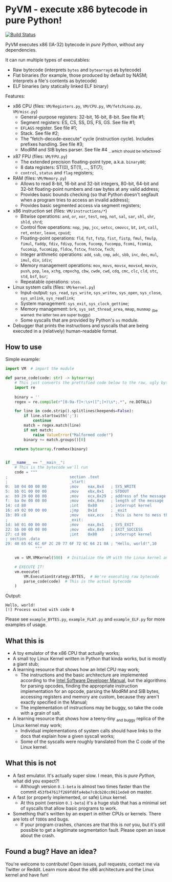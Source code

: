 # PyVM - execute x86 bytecode in pure Python!

[![Build Status](https://travis-ci.org/ForceBru/PyVM.svg?branch=master)](https://travis-ci.org/ForceBru/PyVM)

PyVM executes x86 (IA-32) bytecode in _pure Python_, without any dependencies.

It can run multiple types of executables:
 - Raw bytecode (interprets `bytes` and `bytearray`s as bytecode)
 - Flat binaries (for example, those produced by default by NASM; interprets a file's contents as bytecode)
 - ELF binaries (any statically linked ELF binary)
 
Features:
 - x86 CPU (files: `VM/Registers.py`, `VM/CPU.py`, `VM/fetchLoop.py`, `VM/misc.py`)
   - General-purpose registers: 32-bit, 16-bit, 8-bit. See file #1;
   - Segment registers: ES, CS, SS, DS, FS, GS. See file #1;
   - `EFLAGS` register. See file #1;
   - Stack. See file #2;
   - The "fetch-decode-execute" cycle (instruction cycle). Includes prefixes handling. See file #3;
   - ModRM and SIB bytes parser. See file #4 <sub>...which should be refactored</sub>;
 - x87 FPU (files: `VM/FPU.py`)
   - The extended precision floating-point type, a.k.a. `binary80`;
   - 8 data registers: ST(0), ST(1), ..., ST(7);
   - `control`, `status` and `flag` registers;
 - RAM (files: `VM/Memory.py`)
   - Allows to read 8-bit, 16-bit and 32-bit integers, 80-bit, 64-bit and 32-bit floating-point numbers
   and raw bytes at any valid address;
   - Provides basic bounds checking (so that Python doesn't segfault when a program tries to access an invalid address);
   - Provides basic segmented access via segment registers;
 - x86 instruction set (files: `VM/instructions/*`)
   - Bitwise operations: `and`, `or`, `xor`, `test`, `neg`, `not`, `sal`, `sar`, `shl`, `shr`, `shld`, `shrd`;
   - Control flow operations: `nop`, `jmp`, `jcc`, `setcc`, `cmovcc`, `bt`, `int`, `call`, `ret`, `enter`, `leave`, `cpuid`;
   - Floating-point operations: `fld`, `fst`, `fstp`, `fist`, `fistp`, `fmul`, `fmulp`, `fimul`, `faddp`, `fdiv`, `fdivp`,
   `fucom`, `fucomp`, `fucompp`, `fcomi`, `fcomip`, `fucomip`, `fucomipp`, `fldcw`, `fstcw`, `fnstcw`, `fxch`;
   - Integer arithmetic operations: `add`, `sub`, `cmp`, `adc`, `sbb`, `inc`, `dec`, `mul`, `imul`, `div`, `idiv`;
   - Memory management operations: `mov`, `movs`, `movsx`, `movsxd`, `movzx`, `push`, `pop`, `lea`, `xchg`, `cmpxchg`,
   `cbw`, `cwde`, `cwd`, `cdq`, `cmc`, `clc`, `cld`, `stc`, `std`, `bsf`, `bsr`;
   - Repeatable operations: `stos`.
 - Linux system calls (files: `VM/kernel.py`)
   - Input-output: `sys_read`, `sys_write`, `sys_writev`, `sys_open`, `sys_close`, `sys_unlink`, `sys_readlink`;
   - System management: `sys_exit`, `sys_clock_gettime`;
   - Memory management: `brk`, `sys_set_thread_area`, `mmap`, `munmap` <sub>(be warned: the latter two are super buggy)</sub>
   - Some syscalls that are provided by Python's `os` module.
 - Debugger that prints the instructions and syscalls that are being executed in a (relatively) human-readable format.
 
## How to use
Simple example:

```python
import VM  # import the module

def parse_code(code: str) -> bytearray:
    # This just converts the prettified code below to the raw, ugly bytecode. You can ignore this function.
    import re
    
    binary = ''
    regex = re.compile(r"[0-9a-f]+:\s+([^;]+)\s*;.*", re.DOTALL)

    for line in code.strip().splitlines(keepends=False):
        if line.startswith(';'):
            continue
        match = regex.match(line)
        if not match:
            raise ValueError("Malformed code!")
        binary += match.groups()[0]

    return bytearray.fromhex(binary)


if __name__ == "__main__":
    # This is the bytecode we'll run
    code = """
;                           section .text
;                           _start:
0:  b8 04 00 00 00          ;mov    eax,0x4   ; SYS_WRITE
5:  bb 01 00 00 00          ;mov    ebx,0x1   ; STDOUT
a:  b9 29 00 00 00          ;mov    ecx,0x29  ; address of the message
f:  ba 0e 00 00 00          ;mov    edx,0xe   ; length of the message
14: cd 80                   ;int    0x80      ; interrupt kernel
16: e9 02 00 00 00          ;jmp    0x1d      ; _exit
1b: 89 c8                   ;mov    eax,ecx   ; this is here to mess things up if JMP doesn't work
;                           _exit:
1d: b8 01 00 00 00          ;mov    eax,0x1   ; SYS_EXIT
22: bb 00 00 00 00          ;mov    ebx,0x0   ; EXIT_SUCCESS
27: cd 80                   ;int    0x80      ; interrupt kernel
; section .data
29: 48 65 6C 6C 6F 2C 20 77 6F 72 6C 64 21 0A ; "Hello, world!",10
             """

    vm = VM.VMKernel(500)  # Initialize the VM with the Linux kernel and give it 500 bytes of memory.

    # EXECUTE IT!
    vm.execute(
        VM.ExecutionStrategy.BYTES,  # We're executing raw bytecode
        parse_code(code)  # This is the actual bytecode
    )
```

Output:

```
Hello, world!
[!] Process exited with code 0
```

Please see `example_BYTES.py`, `example_FLAT.py` and `example_ELF.py` for more examples of usage.
 
## What this is
 - A toy emulator of the x86 CPU that actually works;
 - A small toy Linux Kernel written in Python that kinda works, but is mostly a giant stub;
 - A learning resource that shows how an Intel CPU may work;
   - The instructions and the basic architecture are implemented according to
   the [Intel Software Developer Manual](https://software.intel.com/en-us/articles/intel-sdm),
   but the algorithms for parsing opcodes, finding the appropriate instruction implementation for an opcode,
   parsing the ModRM and SIB bytes, accessing registers and memory are custom, because they aren't exactly specified
   in the Manual;
   - The implementation of instructions may be buggy, so take the code with a grain of salt.
 - A learning resource that shows how a teeny-tiny <sub>and buggy</sub> replica of the Linux kernel may work;
   - Individual implementations of system calls should have links to the docs that explain how a given syscall works;
   - Some of the syscalls were roughly translated from the C code of the Linux kernel.
   
## What this is not
 - A fast emulator. It's actually super slow. I mean, this is _pure Python_, what did you expect?!
   - Although version `0.1-beta` is almost two times faster than the commit `453fb47617f269fd8fa4ebe7c8cb28cc0611ede0` on master.
 - A fast (or properly implemented, or safe) Linux kernel.
   - At this point (version `0.1-beta`) it's a huge stub that has a minimal set of syscalls that allow basic programs to work.
 - Something that's written by an expert in either CPUs or kernels. There are lots of `TODO`s and bugs.
   - If your program crashes, chances are that this is _not_ you, but it's still possible to get a legitimate segmentation fault.
   Please open an issue about the crash.
   
   
## Found a bug? Have an idea?
You're welcome to contribute! Open issues, pull requests, contact me via Twitter or Reddit.
Learn more about the x86 architecture and the Linux kernel and have fun!